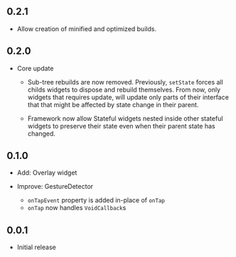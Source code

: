 ## 0.2.1

- Allow creation of minified and optimized builds.

## 0.2.0

- Core update 

    - Sub-tree rebuilds are now removed. Previously, `setState` forces all childs widgets to dispose and rebuild themselves. From now, only widgets that requires update, will update only parts of their interface that that might be affected by state change in their parent.

    - Framework now allow Stateful widgets nested inside other stateful widgets to preserve their state even when their parent state has changed.

## 0.1.0

- Add: Overlay widget

- Improve: GestureDetector
    - `onTapEvent` property is added in-place of `onTap`
    - `onTap` now handles `VoidCallback`s

## 0.0.1

- Initial release

